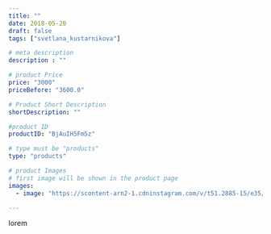 ```yaml
---
title: ""
date: 2018-05-20
draft: false
tags: ["svetlana_kustarnikova"]

# meta description
description : ""

# product Price
price: "3000"
priceBefore: "3600.0"

# Product Short Description
shortDescription: ""

#product ID
productID: "BjAuIH5Fm5z"

# type must be "products"
type: "products"

# product Images
# first image will be shown in the product page
images:
  - image: "https://scontent-arn2-1.cdninstagram.com/v/t51.2885-15/e35/31748641_194466414510459_9203350995264864256_n.jpg?se=7&tp=1&_nc_ht=scontent-arn2-1.cdninstagram.com&_nc_cat=103&_nc_ohc=cZ2MDGAD28IAX-8rxcU&ccb=7-4&oh=f41a25bcbe7643165b802d1832549e33&oe=6081DE6F&ig_cache_key=MTc4MzYyODMyMDgwODAwNTIzNQ%3D%3D.2-ccb7-4"

---
```

lorem
